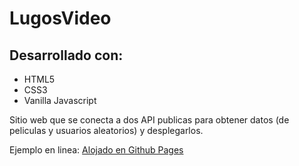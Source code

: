 # LugosVideo

## Desarrollado con:

- HTML5
- CSS3
- Vanilla Javascript

Sitio web que se conecta a dos API publicas para obtener datos (de peliculas y usuarios aleatorios) y desplegarlos.

Ejemplo en linea: [Alojado en Github Pages](http://google.com)
